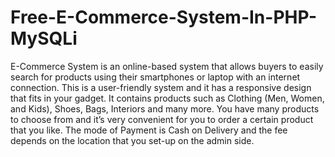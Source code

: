 # Free-E-Commerce-System-In-PHP-MySQLi
E-Commerce System is an online-based system that allows buyers to easily search for products using their smartphones or laptop with an internet connection. This is a user-friendly system and it has a responsive design that fits in your gadget. It contains products such as Clothing (Men, Women, and Kids), Shoes, Bags, Interiors and many more. You have many products to choose from and it’s very convenient for you to order a certain product that you like. The mode of Payment is Cash on Delivery and the fee depends on the location that you set-up on the admin side.
